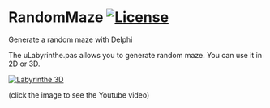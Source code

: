 # RandomMaze [![License](https://img.shields.io/badge/License-MIT-green.svg)](https://opensource.org/licenses/MIT)
Generate a random maze with Delphi

The uLabyrinthe.pas allows you to generate random maze. You can use it in 2D or 3D.

[![Labyrinthe 3D](http://img.youtube.com/vi/i7F4KieF1Lo/0.jpg)](https://www.youtube.com/watch?v=i7F4KieF1Lo)

(click the image to see the Youtube video)
